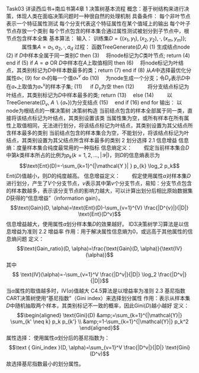 
Task03 详读西瓜书+南瓜书第4章
1 决策树基本流程
概念：基于树结构来进行决策，体现人类在面临决策问题时一种很自然的处理机制
具备条件：
每个非叶节点表示一个特征属性测试
每个分支代表这个特征属性在某个值域上的输出
每个叶子节点存放一个类别
每个节点包含的样本集合通过属性测试被划分到子节点中，根节点包含样本全集
基本算法：
输入： 训练集$D=\{(x_1,y_1),(x_2,y_2),\cdot, (x_m,y_m)\}$;
   属性集$A={a_1,a_2,\cdot,a_d}$
过程： 函数TreeGenerate($D$,$A$)
(1) 生成结点node
(2) if $D$中样本全属于同一类别$C$ then
(3)  将node标记为$C$类叶节点; return
(4) end if
(5) if $A=\emptyset$ OR $D$中样本在$A$上取值相同 then
(6)  将node标记为叶结点，其类别标记为$D$中样本数最多的类；return
(7) end if
(8) 从$A$中选择最优化分属性$a_*$;
(9) for $a_*$的每一个值$a_*^v$ do
(10)  为node生成一个分支；令$D_v$表示$D$中在$a_*$上取值为$a_*^v$的样本子集;
(11)   if $D_v$为空 then
(12)    将分支结点标记为叶结点，其类别标记为$D$中样本最多的类; return
(13)  else
(14)    以TreeGenerate($D_v$, $A \backslash \{ a_* \}$)为分支结点
(15)  end if
(16) end for
输出： 以node为根结点的一棵决策树
决策树构造
当前结点包含的样本全部属于同一类，直接将该结点标记为叶结点，其类别设置该类
当属性集为空，或所有样本在所有属性上取值相同，无法进行划分，将该结点标记为叶结点，其类别设置为其父结点所含样本最多的类别
当前结点包含的样本集合为空，不能划分，将该结点标记为叶结点，其类别设置为其父结点所含样本最多的类别
2 划分选择
2.1 信息增益
信息熵：度量样本集合纯度最常用的一种指标
信息熵定义：
  假定当前样本集合$D$中第$k$类样本所占的比例为$p_k(k=1,2,\dots,|\mathcal{Y}|)$，则$D$的信息熵表示为$$\text{Ent}(D)=-\sum_{k=1}^{|\mathcal{Y }| } p_{k} \log_2 p_k$$$\text{Ent}(D)$值越小，则$D$的纯度越高。
信息增益定义：
  假定使用属性$a$对样本集$D$进行划分，产生了$V$个分支节点，$v$表示其中第$v$个分支节点，易知：分支节点包含的样本数越多，表示该分支节点的影响力越大，可以计算出划分后相比原始数据集$D$获得的“信息增益”（information gain）。$$\text{Gain}(D, \alpha)=\text{Ent}(D)-\sum_{v=1}^{V} \frac{|D^{v}|}{|D|} \text{Ent}(D^v)$$信息增益越大，使用属性$a$划分样本集$D$的效果越好。
ID3决策树学习算法是以信息增益为准则
2.2 增益率
作用：用于解决属性信息熵为0，或远高于其他属性的信息熵问题
定义：$$\text{Gain_ratio}(D, \alpha)=\frac{\text{Gain}(D, \alpha)}{\text{IV}(\alpha)}$$其中$$
\text{IV}(\alpha)=-\sum_{v=1}^V \frac{|D^v|}{|D|} \log_2 \frac{|D^v|}{|D|}$$当$\alpha$属性的取值越多时，$\text{IV}(\alpha)$值越大
C4.5算法是以增益率为准则
2.3 基尼指数
CART决策树使用“基尼指数”（Gini index）来选择划分属性
作用：表示从样本集$D$中随机抽取两个样本，其类别标记不一致的概率，因此$\text{Gini}(D)$越小越好
定义：$$\begin{aligned} \text{Gini}(D) 
&amp;=\sum_{k=1}^{|\mathcal{Y}|} \sum_{k' \neq k} p_k p_{k'} \\
&amp;=1-\sum_{k=1}^{|\mathcal{Y}|} p_k^2 
\end{aligned}$$
属性选择：
使用属性$\alpha$划分后的基尼指数为：$$\text { Gini_index }(D, \alpha)=\sum_{v=1}^V \frac{|D^v|}{|D|} \text{Gini}(D^v)$$故选择基尼指数最小的划分属性。
